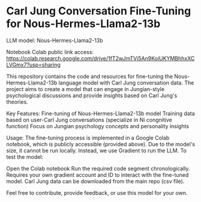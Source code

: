 # Carl Jung Conversation Fine-Tuning for Nous-Hermes-Llama2-13b
LLM model: Nous-Hermes-Llama2-13b

Notebook Colab public link access: https://colab.research.google.com/drive/1fT2wJmTVi5An9KoiUKYMBhhxXCLVGmx7?usp=sharing

This repository contains the code and resources for fine-tuning the Nous-Hermes-Llama2-13b language model with Carl Jung conversation data. The project aims to create a model that can engage in Jungian-style psychological discussions and provide insights based on Carl Jung's theories.

Key Features:
Fine-tuning of Nous-Hermes-Llama2-13b model
Training data based on user-Carl Jung conversations (specialize in Ni congnitive function)
Focus on Jungian psychology concepts and personality insights

Usage:
The fine-tuning process is implemented in a Google Colab notebook, which is publicly accessible (provided above). Due to the model's size, it cannot be run locally. Instead, we use Gradient to run the LLM.
To test the model:

Open the Colab notebook
Run the required code segment chronologically. Requires your own gradient account and ID to interact with the fine-tuned model. Carl Jung data can be downloaded from the main repo (csv file).


Feel free to contribute, provide feedback, or use this model for your own.
